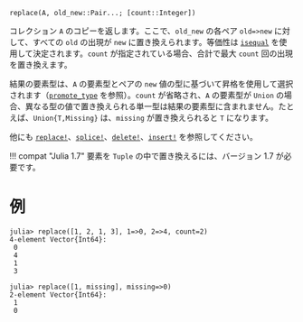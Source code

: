 ```
replace(A, old_new::Pair...; [count::Integer])
```

コレクション `A` のコピーを返します。ここで、`old_new` の各ペア `old=>new` に対して、すべての `old` の出現が `new` に置き換えられます。等価性は [`isequal`](@ref) を使用して決定されます。`count` が指定されている場合、合計で最大 `count` 回の出現を置き換えます。

結果の要素型は、`A` の要素型とペアの `new` 値の型に基づいて昇格を使用して選択されます（[`promote_type`](@ref) を参照）。`count` が省略され、`A` の要素型が `Union` の場合、異なる型の値で置き換えられる単一型は結果の要素型に含まれません。たとえば、`Union{T,Missing}` は、`missing` が置き換えられると `T` になります。

他にも [`replace!`](@ref)、[`splice!`](@ref)、[`delete!`](@ref)、[`insert!`](@ref) を参照してください。

!!! compat "Julia 1.7"
    要素を `Tuple` の中で置き換えるには、バージョン 1.7 が必要です。


# 例

```jldoctest
julia> replace([1, 2, 1, 3], 1=>0, 2=>4, count=2)
4-element Vector{Int64}:
 0
 4
 1
 3

julia> replace([1, missing], missing=>0)
2-element Vector{Int64}:
 1
 0
```
